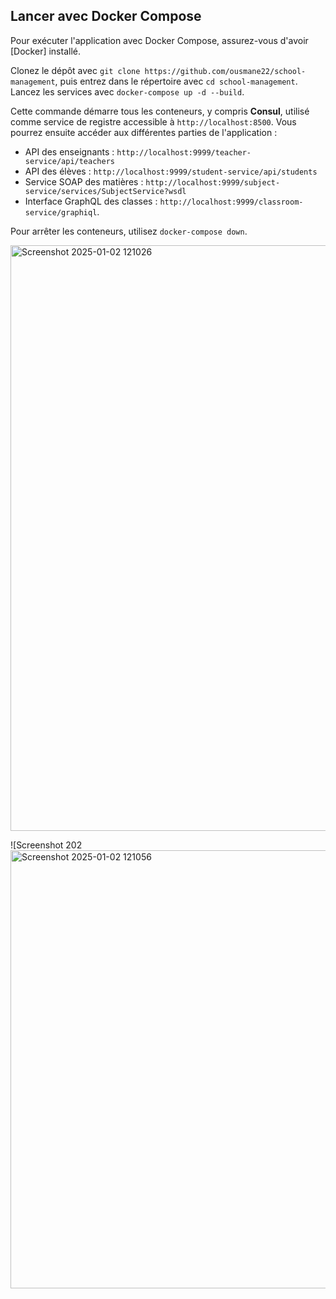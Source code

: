 ## Lancer avec Docker Compose

Pour exécuter l'application avec Docker Compose, assurez-vous d'avoir [Docker] installé. 

Clonez le dépôt avec `git clone https://github.com/ousmane22/school-management`, 
puis entrez dans le répertoire avec `cd school-management`. 
Lancez les services avec 
   `docker-compose up -d --build`. 

Cette commande démarre tous les conteneurs, y compris **Consul**, utilisé comme service de registre accessible à `http://localhost:8500`. Vous pourrez ensuite accéder aux différentes parties de l'application : 
- API des enseignants : `http://localhost:9999/teacher-service/api/teachers`
- API des élèves : `http://localhost:9999/student-service/api/students`
- Service SOAP des matières : `http://localhost:9999/subject-service/services/SubjectService?wsdl`
- Interface GraphQL des classes : `http://localhost:9999/classroom-service/graphiql`.

Pour arrêter les conteneurs, utilisez `docker-compose down`.


<img width="937" alt="Screenshot 2025-01-02 121026" src="https://github.com/user-attachments/assets/5aaeb5c6-d830-41ca-aa41-f757f83a5356" />

![Screenshot 202<img width="701" alt="Screenshot 2025-01-02 121056" src="https://github.com/user-attachments/assets/d2c686eb-c382-47eb-bc60-293ec336c3a3" />
